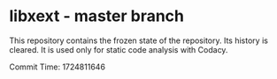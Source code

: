 # libxext - master branch

This repository contains the frozen state of the repository.
Its history is cleared. It is used only for static code
analysis with Codacy.

Commit Time: 1724811646